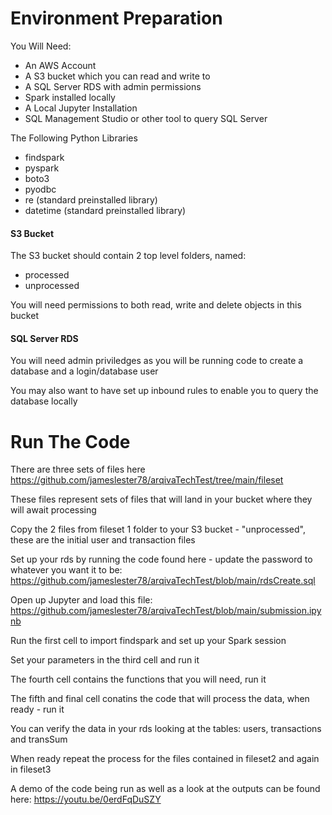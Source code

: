 # Environment Preparation

You Will Need:

- An AWS Account
- A S3 bucket which you can read and write to
- A SQL Server RDS with admin permissions
- Spark installed locally
- A Local Jupyter Installation
- SQL Management Studio or other tool to query SQL Server

The Following Python Libraries

- findspark
- pyspark
- boto3
- pyodbc
- re (standard preinstalled library)
- datetime (standard preinstalled library)

#### S3 Bucket

The S3 bucket should contain 2 top level folders, named:

- processed
- unprocessed

You will need permissions to both read, write and delete objects in this bucket

#### SQL Server RDS

You will need admin priviledges as you will be running code to create a database and a login/database user

You may also want to have set up inbound rules to enable you to query the database locally


# Run The Code

There are three sets of files here
https://github.com/jameslester78/arqivaTechTest/tree/main/fileset

These files represent sets of files that will land in your bucket where they will await processing

Copy the 2 files from fileset 1 folder to your S3 bucket - "unprocessed", these are the initial user and transaction files

Set up your rds by running the code found here - update the password to whatever you want it to be:
https://github.com/jameslester78/arqivaTechTest/blob/main/rdsCreate.sql

Open up Jupyter and load this file: https://github.com/jameslester78/arqivaTechTest/blob/main/submission.ipynb

Run the first cell to import findspark and set up your Spark session

Set your parameters in the third cell and run it

The fourth cell contains the functions that you will need, run it

The fifth and final cell conatins the code that will process the data, when ready - run it

You can verify the data in your rds looking at the tables: users, transactions and transSum

When ready repeat the process for the files contained in fileset2 and again in fileset3

A demo of the code being run as well as a look at the outputs can be found here:
https://youtu.be/0erdFqDuSZY
